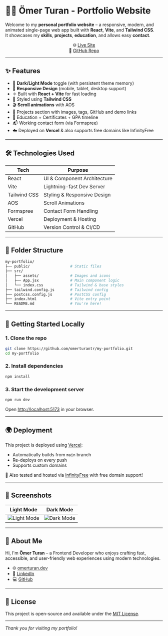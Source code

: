 # 🧑‍💻 Ömer Turan - Portfolio Website

Welcome to my **personal portfolio website** – a responsive, modern, and animated single-page web app built with **React**, **Vite**, and **Tailwind CSS**.  
It showcases my **skills**, **projects**, **education**, and allows easy **contact**.

<div align="center">
  🌐 <a href="https://omerturan.great-site.net/" target="_blank" rel="noopener noreferrer">Live Site</a> <br/>
  📁 <a href="https://github.com/omerturantr/my-portfolio" target="_blank" rel="noopener noreferrer">GitHub Repo</a>
</div>


---

## ✨ Features

- 🌙 **Dark/Light Mode** toggle (with persistent theme memory)
- 📱 **Responsive Design** (mobile, tablet, desktop support)
- ⚛️ Built with **React + Vite** for fast loading
- 🎨 Styled using **Tailwind CSS**
- 🎬 **Scroll animations** with AOS
- 💼 Projects section with images, tags, GitHub and demo links
- 📜 Education + Certificates + GPA timeline
- 📬 Working contact form (via Formspree)
- ☁️ Deployed on **Vercel** & also supports free domains like InfinityFree

---

## 🛠️ Technologies Used

| Tech            | Purpose                        |
|-----------------|--------------------------------|
| React           | UI & Component Architecture    |
| Vite            | Lightning-fast Dev Server      |
| Tailwind CSS    | Styling & Responsive Design    |
| AOS             | Scroll Animations              |
| Formspree       | Contact Form Handling          |
| Vercel          | Deployment & Hosting           |
| GitHub          | Version Control & CI/CD        |

---

## 📁 Folder Structure

```bash
my-portfolio/
├── public/                  # Static files
├── src/
│   ├── assets/              # Images and icons
│   ├── App.jsx              # Main component logic
│   └── index.css            # Tailwind & base styles
├── tailwind.config.js       # Tailwind config
├── postcss.config.js        # PostCSS config
├── index.html               # Vite entry point
└── README.md                # You're here!
```

---

## 🚀 Getting Started Locally

### 1. Clone the repo

```bash
git clone https://github.com/omerturantr/my-portfolio.git
cd my-portfolio
```

### 2. Install dependencies

```bash
npm install
```

### 3. Start the development server

```bash
npm run dev
```

Open [http://localhost:5173](http://localhost:5173) in your browser.

---

## 🌍 Deployment

This project is deployed using [Vercel](https://vercel.com):

- Automatically builds from `main` branch
- Re-deploys on every push
- Supports custom domains

🧭 Also tested and hosted via [InfinityFree](https://infinityfree.net) with free domain support!

---

## 📸 Screenshots

| Light Mode | Dark Mode |
|------------|-----------|
| ![Light Mode](./src/assets/screenshot-light.png) | ![Dark Mode](./src/assets/screenshot-dark.png) |

---

## 👤 About Me

Hi, I'm **Ömer Turan** – a Frontend Developer who enjoys crafting fast, accessible, and user-friendly web experiences using modern technologies.

- 🌐 [omerturan.dev](https://your-domain.com)
- 💼 [LinkedIn](https://linkedin.com/in/omerturan)
- 💻 [GitHub](https://github.com/omerturantr)

---

## 📄 License

This project is open-source and available under the [MIT License](LICENSE).

---

_Thank you for visiting my portfolio!_
